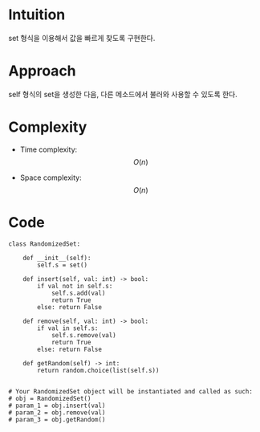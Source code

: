 # Intuition
set 형식을 이용해서 값을 빠르게 찾도록 구현한다.
# Approach
self 형식의 set을 생성한 다음, 다른 메소드에서 불러와 사용할 수 있도록 한다.

# Complexity
- Time complexity: $$O(n)$$

- Space complexity: $$O(n)$$

# Code
```python3 []
class RandomizedSet:

    def __init__(self):
        self.s = set()

    def insert(self, val: int) -> bool:
        if val not in self.s:
            self.s.add(val)
            return True
        else: return False

    def remove(self, val: int) -> bool:
        if val in self.s:
            self.s.remove(val)
            return True
        else: return False

    def getRandom(self) -> int:
        return random.choice(list(self.s))


# Your RandomizedSet object will be instantiated and called as such:
# obj = RandomizedSet()
# param_1 = obj.insert(val)
# param_2 = obj.remove(val)
# param_3 = obj.getRandom()
```
